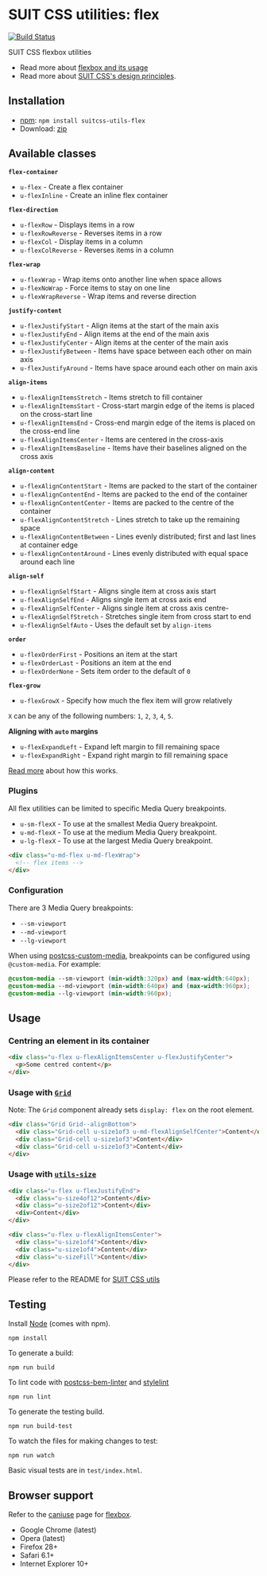 # SUIT CSS utilities: flex

[![Build Status](https://travis-ci.org/suitcss/utils-flex.svg?branch=master)](https://travis-ci.org/suitcss/utils-flex)

SUIT CSS flexbox utilities

* Read more about [flexbox and its usage](http://www.w3.org/TR/css-flexbox/)
* Read more about [SUIT CSS's design principles](https://github.com/suitcss/suit/).

## Installation

* [npm](http://npmjs.org/): `npm install suitcss-utils-flex`
* Download: [zip](https://github.com/suitcss/utils-flex/releases/latest)

## Available classes

**`flex-container`**

* `u-flex` - Create a flex container
* `u-flexInline` - Create an inline flex container

**`flex-direction`**

* `u-flexRow` - Displays items in a row
* `u-flexRowReverse` - Reverses items in a row
* `u-flexCol` - Display items in a column
* `u-flexColReverse` - Reverses items in a column

**`flex-wrap`**

* `u-flexWrap` - Wrap items onto another line when space allows
* `u-flexNoWrap` - Force items to stay on one line
* `u-flexWrapReverse` - Wrap items and reverse direction

**`justify-content`**

* `u-flexJustifyStart` - Align items at the start of the main axis
* `u-flexJustifyEnd` - Align items at the end of the main axis
* `u-flexJustifyCenter` - Align items at the center of the main axis
* `u-flexJustifyBetween` - Items have space between each other on main axis
* `u-flexJustifyAround` - Items have space around each other on main axis

**`align-items`**

* `u-flexAlignItemsStretch` - Items stretch to fill container
* `u-flexAlignItemsStart` - Cross-start margin edge of the items is placed on the cross-start line
* `u-flexAlignItemsEnd` - Cross-end margin edge of the items is placed on the cross-end line
* `u-flexAlignItemsCenter` - Items are centered in the cross-axis
* `u-flexAlignItemsBaseline` - Items have their baselines aligned on the cross axis

**`align-content`**

* `u-flexAlignContentStart` - Items are packed to the start of the container
* `u-flexAlignContentEnd` - Items are packed to the end of the container
* `u-flexAlignContentCenter` - Items are packed to the centre of the container
* `u-flexAlignContentStretch` - Lines stretch to take up the remaining space
* `u-flexAlignContentBetween` - Lines evenly distributed; first and last lines at container edge
* `u-flexAlignContentAround` - Lines evenly distributed with equal space around each line

**`align-self`**

* `u-flexAlignSelfStart` - Aligns single item at cross axis start
* `u-flexAlignSelfEnd` - Aligns single item at cross axis end
* `u-flexAlignSelfCenter` - Aligns single item at cross axis centre-
* `u-flexAlignSelfStretch` - Stretches single item from cross start to end
* `u-flexAlignSelfAuto` - Uses the default set by `align-items`

**`order`**

* `u-flexOrderFirst` - Positions an item at the start
* `u-flexOrderLast` - Positions an item at the end
* `u-flexOrderNone` - Sets item order to the default of `0`

**`flex-grow`**

* `u-flexGrowX` - Specify how much the flex item will grow relatively

`X` can be any of the following numbers: `1`, `2`, `3`, `4`, `5`.

**Aligning with `auto` margins**

* `u-flexExpandLeft` - Expand left margin to fill remaining space
* `u-flexExpandRight` - Expand right margin to fill remaining space

[Read more](https://medium.com/@samserif/flexbox-s-best-kept-secret-bd3d892826b6) about how this works.

### Plugins

All flex utilities can be limited to specific Media Query breakpoints.

* `u-sm-flexX` - To use at the smallest Media Query breakpoint.
* `u-md-flexX` - To use at the medium Media Query breakpoint.
* `u-lg-flexX` - To use at the largest Media Query breakpoint.

``` html
<div class="u-md-flex u-md-flexWrap">
  <!-- flex items -->
</div>
```

### Configuration

There are 3 Media Query breakpoints:

* `--sm-viewport`
* `--md-viewport`
* `--lg-viewport`

When using [postcss-custom-media](https://github.com/postcss/postcss-custom-media),
breakpoints can be configured using `@custom-media`. For example:

```css
@custom-media --sm-viewport (min-width:320px) and (max-width:640px);
@custom-media --md-viewport (min-width:640px) and (max-width:960px);
@custom-media --lg-viewport (min-width:960px);
```

## Usage

### Centring an element in its container

``` html
<div class="u-flex u-flexAlignItemsCenter u-flexJustifyCenter">
  <p>Some centred content</p>
</div>
```

### Usage with [`Grid`](https://github.com/suitcss/components-grid)

Note: The `Grid` component already sets `display: flex` on the root element.

``` html
<div class="Grid Grid--alignBottom">
  <div class="Grid-cell u-size1of3 u-md-flexAlignSelfCenter">Content</div>
  <div class="Grid-cell u-size1of3">Content</div>
  <div class="Grid-cell u-size1of3">Content</div>
</div>
```

### Usage with [`utils-size`](https://github.com/suitcss/utils-size)

``` html
<div class="u-flex u-flexJustifyEnd">
  <div class="u-size4of12">Content</div>
  <div class="u-size2of12">Content</div>
  <div>Content</div>
</div>
```

``` html
<div class="u-flex u-flexAlignItemsCenter">
  <div class="u-size1of4">Content</div>
  <div class="u-size1of4">Content</div>
  <div class="u-sizeFill">Content</div>
</div>
```

Please refer to the README for [SUIT CSS utils](https://github.com/suitcss/utils/)

## Testing

Install [Node](http://nodejs.org) (comes with npm).

```
npm install
```

To generate a build:

```
npm run build
```

To lint code with [postcss-bem-linter](https://github.com/postcss/postcss-bem-linter) and [stylelint](http://stylelint.io/)

```
npm run lint
```

To generate the testing build.

```
npm run build-test
```

To watch the files for making changes to test:

```
npm run watch
```

Basic visual tests are in `test/index.html`.

## Browser support

Refer to the [caniuse](http://caniuse.com/) page for [flexbox](http://caniuse.com/#feat=flexbox).

* Google Chrome (latest)
* Opera (latest)
* Firefox 28+
* Safari 6.1+
* Internet Explorer 10+
